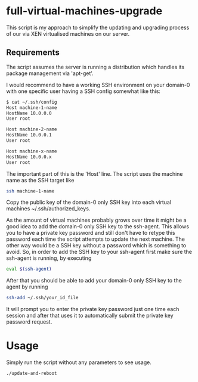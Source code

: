 # full-virtual-machines-upgrade

This script is my approach to simplify the updating and upgrading process of our via XEN virtualised machines on our server.

## Requirements

The script assumes the server is running a distribution which handles its package management via 'apt-get'.

I would recommend to have a working SSH environment on your domain-0 with one specific user having a SSH config somewhat like this:

```bash
$ cat ~/.ssh/config
Host machine-1-name
HostName 10.0.0.0
User root

Host machine-2-name
HostName 10.0.0.1
User root

Host machine-x-name
HostName 10.0.0.x
User root
```

The important part of this is the 'Host' line. The script uses the machine name as the SSH target like

```bash
ssh machine-1-name
```

Copy the public key of the domain-0 only SSH key into each virtual machines ~/.ssh/authorized_keys.

As the amount of virtual machines probably grows over time it might be a good idea to add the domain-0 only SSH key to the ssh-agent. This allows you to have a private key password and still don't have to retype this password each time the script attempts to update the next machine. The other way would be a SSH key without a password which is something to avoid. So, in order to add the SSH key to your ssh-agent first make sure the ssh-agent is running, by executing

```bash
eval $(ssh-agent)
```

After that you should be able to add your domain-0 only SSH key to the agent by running

```bash
ssh-add ~/.ssh/your_id_file
```

It will prompt you to enter the private key password just one time each session and after that uses it to automatically submit the private key password request.

# Usage

Simply run the script without any parameters to see usage.

```bash
./update-and-reboot
```

